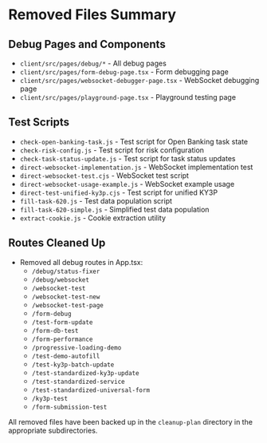 # Removed Files Summary

## Debug Pages and Components
- `client/src/pages/debug/*` - All debug pages
- `client/src/pages/form-debug-page.tsx` - Form debugging page
- `client/src/pages/websocket-debugger-page.tsx` - WebSocket debugging page
- `client/src/pages/playground-page.tsx` - Playground testing page

## Test Scripts
- `check-open-banking-task.js` - Test script for Open Banking task state
- `check-risk-config.js` - Test script for risk configuration
- `check-task-status-update.js` - Test script for task status updates
- `direct-websocket-implementation.js` - WebSocket implementation test
- `direct-websocket-test.cjs` - WebSocket test script
- `direct-websocket-usage-example.js` - WebSocket example usage
- `direct-test-unified-ky3p.cjs` - Test script for unified KY3P
- `fill-task-620.js` - Test data population script
- `fill-task-620-simple.js` - Simplified test data population
- `extract-cookie.js` - Cookie extraction utility

## Routes Cleaned Up
- Removed all debug routes in App.tsx:
  - `/debug/status-fixer`
  - `/debug/websocket`
  - `/websocket-test`
  - `/websocket-test-new`
  - `/websocket-test-page`
  - `/form-debug`
  - `/test-form-update`
  - `/form-db-test`
  - `/form-performance`
  - `/progressive-loading-demo`
  - `/test-demo-autofill`
  - `/test-ky3p-batch-update`
  - `/test-standardized-ky3p-update`
  - `/test-standardized-service`
  - `/test-standardized-universal-form`
  - `/ky3p-test`
  - `/form-submission-test`

All removed files have been backed up in the `cleanup-plan` directory in the appropriate subdirectories.